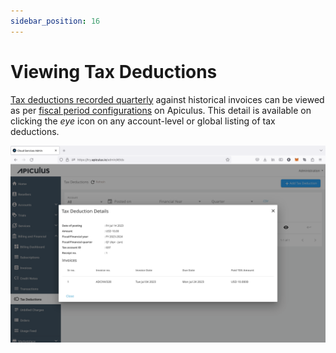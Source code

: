 ```yaml
---
sidebar_position: 16
---
```

# Viewing Tax Deductions

[Tax deductions recorded quarterly](RecordingTaxDeductions) against historical invoices can be viewed as per [fiscal period configurations](\docs\Configuration\BillingandFinancials\ConfiguringTaxDeductions.md) on Apiculus. This detail is available on clicking the _eye_ icon on any account-level or global listing of tax deductions.

![Viewing Tax Deductions](img/ViewingTaxDeductions.png)